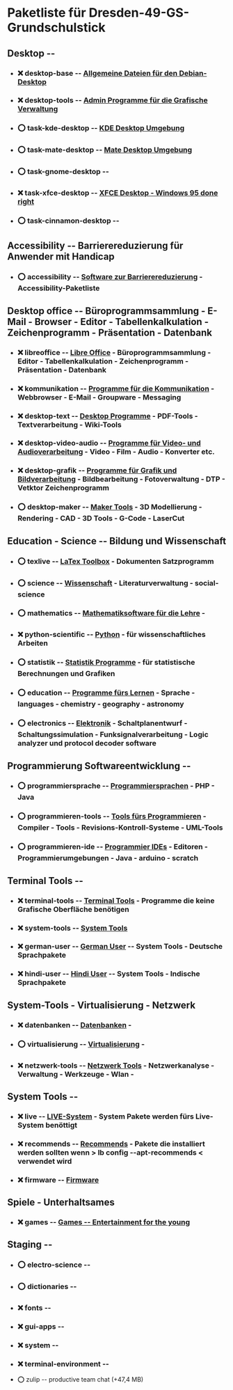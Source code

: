 # Paketliste für Dresden-49-GS-Grundschulstick

##  Desktop  --

- ### :x:  desktop-base  -- [Allgemeine Dateien für den Debian-Desktop](../common_package-lists/desktop-base.md)

- ### :x:  desktop-tools  -- [Admin Programme für die Grafische Verwaltung](../common_package-lists/desktop-tools.md)

- ### :o:  task-kde-desktop  -- [KDE Desktop Umgebung](../common_package-lists/task-kde-desktop.md)

[//]: # ( gerd: schlägt mate als Desktop vor - benötigt weniger Ressourcen )
[//]: # ( beim testen ist mir aufgefallen: )
[//]: # ( - Images mit KDE-Desktop booten erst wenn die Speicheroption >> kvm -m 1024 << benutzt wird)
[//]: # ( - Images mit Mate-Desktop mit der Speicheroption >> kvm -m 256 <<, für Firefox scheint das aber zu wenig Speicher zu sein - dieser startet nicht - Last geht nach oben )
[//]: # ( - mit der Speicheroption -m 512 geht es gerade so )
[//]: # ( Bemerkung: es wird derzeit keine "Swap Partition" benutzt - sollte man darüber nachdenken ? )
- ### :o:  task-mate-desktop  -- [Mate Desktop Umgebung](../common_package-lists/task-mate-desktop.md)

- ### :o:  task-gnome-desktop  --

- ### :x:  task-xfce-desktop  -- [XFCE Desktop - Windows 95 done right](../common_package-lists/task-xfce-desktop.md)

- ### :o:  task-cinnamon-desktop  --

##  Accessibility  -- Barrierereduzierung für Anwender mit Handicap

- ### :o:  accessibility  -- [Software zur Barrierereduzierung](../common_package-lists/accessibility.md) - Accessibility-Paketliste


##  Desktop office  -- Büroprogrammsammlung - E-Mail - Browser - Editor - Tabellenkalkulation - Zeichenprogramm - Präsentation - Datenbank

- ### :x:  libreoffice  -- [Libre Office](../common_package-lists/libreoffice.md) - Büroprogrammsammlung - Editor - Tabellenkalkulation - Zeichenprogramm - Präsentation - Datenbank

- ### :x:  kommunikation  -- [Programme für die Kommunikation](../common_package-lists/kommunikation.md) - Webbrowser - E-Mail - Groupware - Messaging

- ### :x:  desktop-text  -- [Desktop Programme](../common_package-lists/desktop-text.md) - PDF-Tools - Textverarbeitung - Wiki-Tools

- ### :x:  desktop-video-audio  -- [Programme für Video- und Audioverarbeitung](../common_package-lists/desktop-video-audio.md) - Video - Film - Audio - Konverter etc.

- ### :x:  desktop-grafik  -- [Programme für Grafik und Bildverarbeitung](../common_package-lists/desktop-grafik.md) - Bildbearbeitung - Fotoverwaltung - DTP - Vetktor Zeichenprogramm

- ### :o:  desktop-maker  --  [Maker Tools](../common_package-lists/desktop-maker.md) -  3D Modellierung - Rendering - CAD - 3D Tools - G-Code - LaserCut


##  Education - Science  --  Bildung und Wissenschaft

- ### :o:  texlive  -- [LaTex Toolbox](../common_package-lists/texlive.md)  - Dokumenten Satzprogramm

- ### :o:  science  -- [Wissenschaft](../common_package-lists/science.md) - Literaturverwaltung - social-science

- ### :o:  mathematics  --  [Mathematiksoftware für die Lehre](../common_package-lists/mathematics.md) -

- ### :x:  python-scientific  --  [Python](../common_package-lists/python-scientific.md) - für wissenschaftliches Arbeiten

- ### :o:  statistik  --  [Statistik Programme](../common_package-lists/statistik.md) - für statistische Berechnungen und Grafiken

- ### :o:  education  -- [Programme fürs Lernen](../common_package-lists/education.md) - Sprache - languages - chemistry - geography - astronomy

- ### :o:  electronics  -- [Elektronik](../common_package-lists/electronics.md) - Schaltplanentwurf - Schaltungssimulation - Funksignalverarbeitung - Logic analyzer und protocol decoder software


##  Programmierung Softwareentwicklung  --

- ### :o:  programmiersprache  -- [Programmiersprachen](../common_package-lists/progammiersprache.md) - PHP - Java

- ### :o:  programmieren-tools  -- [Tools fürs Programmieren](../common_package-lists/programmieren-tools.md) - Compiler - Tools - Revisions-Kontroll-Systeme - UML-Tools

- ### :o:  programmieren-ide  --  [Programmier IDEs](../common_package-lists/programmieren-ide.md) - Editoren - Programmierumgebungen - Java - arduino - scratch


##  Terminal Tools  --

- ### :x:  terminal-tools  -- [Terminal Tools](../common_package-lists/terminal-tools.md) - Programme die keine Grafische Oberfläche benötigen

- ### :x:  system-tools  -- [System Tools](../common_package-lists/system-tools.md)

- ### :x:  german-user  -- [German User](../common_package-lists/german-user.md)  -- System Tools - Deutsche Sprachpakete
- ### :x:  hindi-user  -- [Hindi User](../common_package-lists/hindi-user.md)  -- System Tools - Indische Sprachpakete


##  System-Tools - Virtualisierung - Netzwerk

- ### :x:  datenbanken  -- [Datenbanken](../common_package-lists/datenbanken.md) -

- ### :o:  virtualisierung  -- [Virtualisierung](../common_package-lists/virtualisierung.md) -

- ### :x:  netzwerk-tools  -- [Netzwerk Tools](../common_package-lists/netzwerk-tools.md) - Netzwerkanalyse - Verwaltung - Werkzeuge - Wlan -


##  System Tools  --

- ### :x:  live  -- [LIVE-System](../common_package-lists/live.md) - System Pakete werden fürs Live-System benöttigt

- ### :x:  recommends  -- [Recommends](../common_package-lists/recommends.md) - Pakete die installiert werden sollten wenn > lb config --apt-recommends < verwendet wird

- ### :x:  firmware  -- [Firmware](../common_package-lists/firmware.md)


##  Spiele - Unterhaltsames

- ### :x:  games  -- [Games -- Entertainment for the young](../common_package-lists/games.md)

##  Staging  --

- ### :o:  electro-science  -- [](../common_package-lists/electro-science.md)
- ### :o:  dictionaries  -- [](../common_package-lists/dictionaries.md)
- ### :x:  fonts  -- [](../common_package-lists/fonts.md)
- ### :x:  gui-apps  -- [](../common_package-lists/gui-apps.md)
- ### :x:  system  -- [](../common_package-lists/system.md)
- ### :x:  terminal-environment  -- [](../common_package-lists/terminal-environment.md)
- :o:  zulip  --		productive team chat (+47,4 MB)

